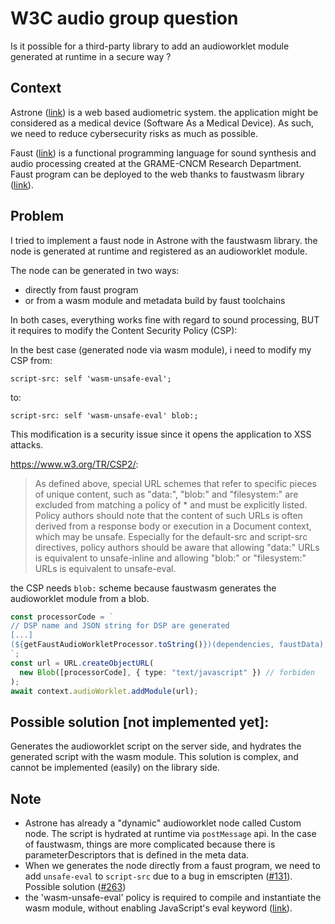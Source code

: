 # W3C audio group question

Is it possible for a third-party library to add an audioworklet module generated at runtime in a secure way ?

## Context

Astrone ([link](https://www.astrone.app/playground)) is a web based audiometric system. the application might be considered as a medical device (Software As a Medical Device). As such, we need to reduce cybersecurity risks as much as possible.

Faust ([link](https://faust.grame.fr/)) is a functional programming language for sound synthesis and audio processing created at the GRAME-CNCM Research Department. Faust program can be deployed to the web thanks to faustwasm library ([link](https://github.com/grame-cncm/faustwasm)).

## Problem

I tried to implement a faust node in Astrone with the faustwasm library. the node is generated at runtime and registered as an audioworklet module.

The node can be generated in two ways:

- directly from faust program
- or from a wasm module and metadata build by faust toolchains

In both cases, everything works fine with regard to sound processing, BUT it requires to modify the Content Security Policy (CSP):

In the best case (generated node via wasm module), i need to modify my CSP from:

```
script-src: self 'wasm-unsafe-eval';
```

to:

```
script-src: self 'wasm-unsafe-eval' blob:;
```

This modification is a security issue since it opens the application to XSS attacks.

https://www.w3.org/TR/CSP2/:

> As defined above, special URL schemes that refer to specific pieces of unique content, such as "data:", "blob:" and "filesystem:" are excluded from matching a policy of \* and must be explicitly listed. Policy authors should note that the content of such URLs is often derived from a response body or execution in a Document context, which may be unsafe. Especially for the default-src and script-src directives, policy authors should be aware that allowing "data:" URLs is equivalent to unsafe-inline and allowing "blob:" or "filesystem:" URLs is equivalent to unsafe-eval.

the CSP needs `blob:` scheme because faustwasm generates the audioworklet module from a blob.

```ts
const processorCode = `
// DSP name and JSON string for DSP are generated
[...]
(${getFaustAudioWorkletProcessor.toString()})(dependencies, faustData);
`;
const url = URL.createObjectURL(
  new Blob([processorCode], { type: "text/javascript" }) // forbiden
);
await context.audioWorklet.addModule(url);
```

## Possible solution [not implemented yet]:

Generates the audioworklet script on the server side, and hydrates the generated script with the wasm module. This solution is complex, and cannot be implemented (easily) on the library side.

## Note

- Astrone has already a "dynamic" audioworklet node called Custom node. The script is hydrated at runtime via `postMessage` api.
  In the case of faustwasm, things are more complicated because there is parameterDescriptors that is defined in the meta data.
- When we generates the node directly from a faust program, we need to add `unsafe-eval` to `script-src` due to a bug in emscripten ([#131](https://github.com/rive-app/rive-wasm/issues/131)). Possible solution ([#263](https://github.com/rive-app/rive-wasm/pull/263))
- the 'wasm-unsafe-eval' policy is required to compile and instantiate the wasm module, without enabling JavaScript's eval keyword ([link](https://github.com/WebAssembly/content-security-policy/blob/main/proposals/CSP.md)).
